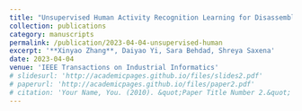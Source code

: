 ```yaml
---
title: "Unsupervised Human Activity Recognition Learning for Disassembly Tasks"
collection: publications
category: manuscripts
permalink: /publication/2023-04-04-unsupervised-human
excerpt: '**Xinyao Zhang**, Daiyao Yi, Sara Behdad, Shreya Saxena'
date: 2023-04-04
venue: 'IEEE Transactions on Industrial Informatics'
# slidesurl: 'http://academicpages.github.io/files/slides2.pdf'
# paperurl: 'http://academicpages.github.io/files/paper2.pdf'
# citation: 'Your Name, You. (2010). &quot;Paper Title Number 2.&quot; <i>Journal 1</i>. 1(2).'
---
```

